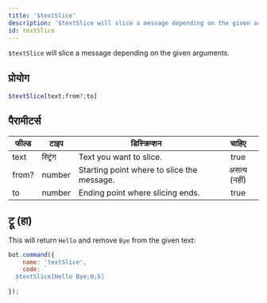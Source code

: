 ```yaml
---
title: '$textSlice'
description: '$textSlice will slice a message depending on the given arguments.'
id: textSlice
---
```


`$textSlice` will slice a message depending on the given arguments.

## प्रोयोग

```php
$textSlice[text;from?;to]
```

## पैरामीटर्स

| फील्ड | टाइप     | डिस्क्रिप्शन                               |    चाहिए     |
| ----- | -------- | ------------------------------------------ |:------------:|
| text  | स्ट्रिंग | Text you want to slice.                    |     true     |
| from? | number   | Starting point where to slice the message. | असत्य (नहीं) |
| to    | number   | Ending point where slicing ends.           |     true     |

## ट्रू (हा)

This will return `Hello` and remove `Bye` from the given text:

```javascript
bot.command({
    name: 'textSlice',
    code: `
  $textSlice[Hello Bye;0;5]
  `
});
```